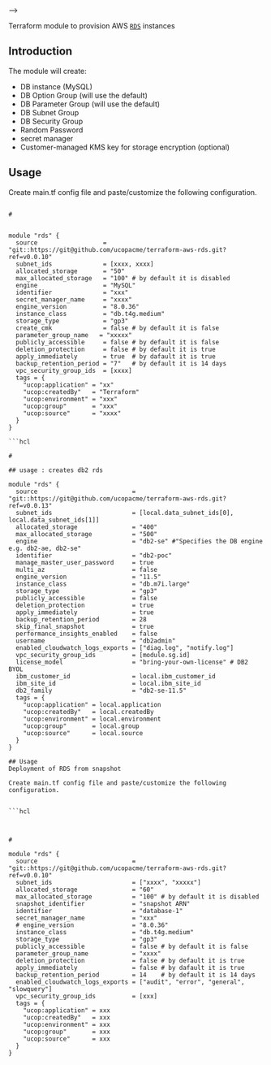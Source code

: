 

-->

Terraform module to provision AWS [`RDS`](https://aws.amazon.com/rds/) instances



## Introduction

The module will create:

* DB instance (MySQL)
* DB Option Group (will use the default)
* DB Parameter Group (will use the default)
* DB Subnet Group
* DB Security Group
* Random Password
* secret manager
* Customer-managed KMS key for storage encryption (optional)



## Usage
Create main.tf config file and paste/customize the following configuration.


```hcl

#


module "rds" {
  source                  = "git::https://git@github.com/ucopacme/terraform-aws-rds.git?ref=v0.0.10"
  subnet_ids              = [xxxx, xxxx]
  allocated_storage       = "50"
  max_allocated_storage   = "100" # by default it is disabled
  engine                  = "MySQL"
  identifier              = "xxx"
  secret_manager_name     = "xxxx"
  engine_version          = "8.0.36"
  instance_class          = "db.t4g.medium"
  storage_type            = "gp3"
  create_cmk              = false # by default it is false
  parameter_group_name   = "xxxxx"
  publicly_accessible     = false # by default it is false
  deletion_protection     = false # by default it is true
  apply_immediately       = true  # by dafault it is true
  backup_retention_period = "7"   # by default it is 14 days
  vpc_security_group_ids  = [xxxx]
  tags = {
    "ucop:application" = "xx"
    "ucop:createdBy"   = "Terraform"
    "ucop:environment" = "xxx"
    "ucop:group"       = "xxx"
    "ucop:source"      = "xxxx"
  }
}

```hcl

#

## usage : creates db2 rds

module "rds" {
  source                          = "git::https://git@github.com/ucopacme/terraform-aws-rds.git?ref=v0.0.13"
  subnet_ids                      = [local.data_subnet_ids[0], local.data_subnet_ids[1]]
  allocated_storage               = "400"
  max_allocated_storage           = "500"
  engine                          = "db2-se" #"Specifies the DB engine e.g. db2-ae, db2-se"
  identifier                      = "db2-poc"
  manage_master_user_password     = true
  multi_az                        = false
  engine_version                  = "11.5"
  instance_class                  = "db.m7i.large"
  storage_type                    = "gp3"
  publicly_accessible             = false
  deletion_protection             = true
  apply_immediately               = true
  backup_retention_period         = 28
  skip_final_snapshot             = true
  performance_insights_enabled    = false
  username                        = "db2admin"
  enabled_cloudwatch_logs_exports = ["diag.log", "notify.log"]
  vpc_security_group_ids          = [module.sg.id]
  license_model                   = "bring-your-own-license" # DB2 BYOL
  ibm_customer_id                 = local.ibm_customer_id
  ibm_site_id                     = local.ibm_site_id
  db2_family                      = "db2-se-11.5"
  tags = {
    "ucop:application" = local.application
    "ucop:createdBy"   = local.createdBy
    "ucop:environment" = local.environment
    "ucop:group"       = local.group
    "ucop:source"      = local.source
  }
}

## Usage
Deployment of RDS from snapshot

Create main.tf config file and paste/customize the following configuration.


```hcl



#

module "rds" {
  source                          = "git::https://git@github.com/ucopacme/terraform-aws-rds.git?ref=v0.0.10"
  subnet_ids                      = ["xxxx", "xxxxx"]
  allocated_storage               = "60"
  max_allocated_storage           = "100" # by default it is disabled
  snapshot_identifier             = "snapshot ARN"
  identifier                      = "database-1"
  secret_manager_name             = "xxx"
  # engine_version                = "8.0.36"
  instance_class                  = "db.t4g.medium"
  storage_type                    = "gp3"
  publicly_accessible             = false # by default it is false
  parameter_group_name            = "xxxx"
  deletion_protection             = false # by default it is true
  apply_immediately               = false # by dafault it is true
  backup_retention_period         = 14    # by default it is 14 days
  enabled_cloudwatch_logs_exports = ["audit", "error", "general", "slowquery"]
  vpc_security_group_ids          = [xxx]
  tags = {
    "ucop:application" = xxx
    "ucop:createdBy"   = xxx
    "ucop:environment" = xxx
    "ucop:group"       = xxx
    "ucop:source"      = xxx
  }
}
